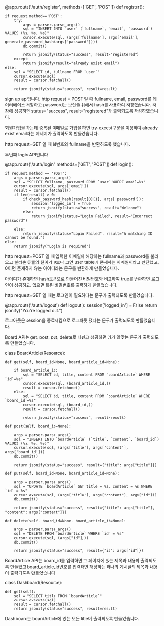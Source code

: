 @app.route('/auth/register', methods=['GET', 'POST'])
def register():
    
    if request.method=='POST':
        try:
            args = parser.parse_args()
            sql = "INSERT INTO `user` (`fullname`, `email`, `password`) VALUES (%s, %s, %s)"
            cursor.execute(sql, (args['fullname'], args['email'], generate_password_hash(args['password'])))
            db.commit()

            return jsonify(status="success", result="registered")
        except:
            return jsonify(result="already exist email")
    else:
        sql = "SELECT id, fullname FROM `user`"
        cursor.execute(sql)
        result = cursor.fetchall()

        return jsonify(status="success", result=result)



sign up api입니다. http request = POST 일 때 fullname, email, password를 데이터베이스 저장하고 password는 보안을 위해서 hash를 사용하여 저장했습니다. 저장에 성공하면 status="success", result="registered"가 출력되도록 작성하였습니다.

회원가입을 하는데 중복된 이메일로 가입을 하면 try-except구문을 이용하여 already exist email라는 메세지가 출력하도록 만들었습니다.

http request=GET 일 때 id번호와 fullname을 반환하도록 했습니다.

두번째 login API입니다.

@app.route('/auth/login', methods=['GET', 'POST'])
def login():
    
    if request.method == 'POST':
        args = parser.parse_args()
        sql = "SELECT fullname, password FROM `user` WHERE email=%s"
        cursor.execute(sql, args['email'])
        result = cursor.fetchall()
        if len(result) > 0:
            if check_password_hash(result[0][1], args['password']):
                session['logged_in'] = True
                return jsonify(status="success", result="Welcome")
            else:
                return jsonify(status="Login Failed", result="Incorrect password")

        else:
            return jsonify(status="Login Failed", result="A matching ID cannot be found.")
    else:
        return jsonify("Login is required")

http request=POST 일 때 입력한 이메일에 해당하는 fullname과 password를 불러오고 불러온 튜플의 길이가 0보다 크면 user table에 존재하는 이메일이라고 판단했고, 0이면 존재하지 않는 아이디라는 문구를 반환하게 만들었습니다. 

아이디가 존재하면 hash토큰으로 만들어진 비밀번호와 비교하여 true를 반환하면 로그인이 성공하고, 없으면 틀린 비밀번호를 출력하게 만들었습니다.

http request=GET 일 때는 로그인이 필요하다는 문구가 출력되도록 만들었습니다.

@app.route('/auth/logout')
def logout():
    session['logged_in'] = False
    return jsonify("You're logged out.")

로그아웃은 session을 종료시킴으로 로그아웃 됐다는 문구가 출력되도록 만들었습니다.

Board API는 get, post, put, delete로 나눴고 성공하면 가가 알맞는 문구가 출력되도록 만들었습니다.

class BoardArticle(Resource):
    
    def get(self, board_id=None, board_article_id=None):
        
        if board_article_id:
            sql = "SELECT id, title, content FROM `boardArticle` WHERE `id`=%s"
            cursor.execute(sql, (board_article_id,))
            result = cursor.fetchone()
        else:
            sql = "SELECT id, title, content FROM `boardArticle` WHERE `board_id`=%s"
            cursor.execute(sql, (board_id,))
            result = cursor.fetchall()

            return jsonify(status="success", result=result)

    def post(self, board_id=None):
        
        args = parser.parse_args()
        sql = "INSERT INTO `boardArticle` (`title`, `content`, `board_id`) VALUES (%s, %s, %s)"
        cursor.execute(sql, (args['title'], args['content'], args['board_id']))
        db.commit()

        return jsonify(status="success", result={"title": args["title"]})

    def put(self, board_id=None, board_article_id=None):
        
        args = parser.parse_args()
        sql = "UPDATE `boardArticle` SET title = %s, content = %s WHERE `id` = %s"
        cursor.execute(sql, (args['title'], args["content"], args["id"]))
        db.commit()

        return jsonify(status="success", result={"title": args["title"], "content": args["content"]})

    def delete(self, board_id=None, board_article_id=None):
        
        args = parser.parse_args()
        sql = "DELETE FROM `boardArticle` WHERE `id` = %s"
        cursor.execute(sql, (args["id"],))
        db.commit()

        return jsonify(status="success", result={"id": args["id"]})

BoardArticle API는 board_id를 입력하면 그 페이지에 있는 제목과 내용이 출력되도록 만들었고 board_article_id번호를 입력하면 해당하는 하나의 게시글의 제목과 내용이 출력되도록 만들었습니다.

class Dashboard(Resource):
    
    def get(self):
        sql = "SELECT title FROM `boardArticle`"
        cursor.execute(sql)
        result = cursor.fetchall()
        return jsonify(status="success", result=result)

Dashboard는 boardArticle에 있는 모든 title이 출력되도록 만들었습니다.
